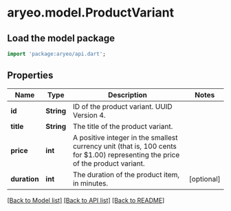 # aryeo.model.ProductVariant

## Load the model package
```dart
import 'package:aryeo/api.dart';
```

## Properties
Name | Type | Description | Notes
------------ | ------------- | ------------- | -------------
**id** | **String** | ID of the product variant. UUID Version 4. | 
**title** | **String** | The title of the product variant. | 
**price** | **int** | A positive integer in the smallest currency unit (that is, 100 cents for $1.00) representing the price of the product variant. | 
**duration** | **int** | The duration of the product item, in minutes. | [optional] 

[[Back to Model list]](../README.md#documentation-for-models) [[Back to API list]](../README.md#documentation-for-api-endpoints) [[Back to README]](../README.md)


